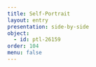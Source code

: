 ```yaml
---
title: Self-Portrait
layout: entry
presentation: side-by-side
object:
  - id: ptl-26159
order: 104
menu: false
---
```








